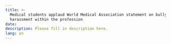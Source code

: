 ```yaml
---
title: >-
  Medical students applaud World Medical Association statement on bullying and
  harassment within the profession
date:
description: Please fill in description here.
lang: en
---
```

